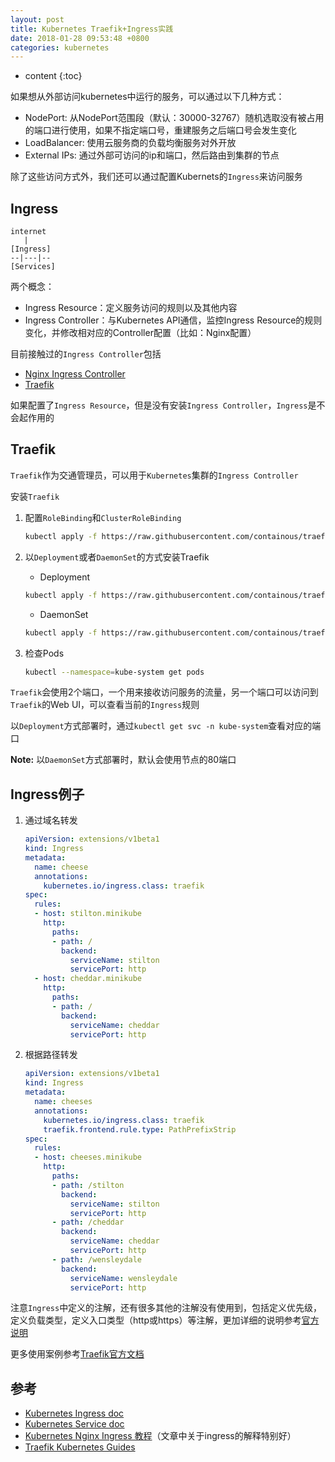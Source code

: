 ```yaml
---
layout: post
title: Kubernetes Traefik+Ingress实践
date: 2018-01-28 09:53:48 +0800
categories: kubernetes
---
```


* content
{:toc}

如果想从外部访问kubernetes中运行的服务，可以通过以下几种方式：

- NodePort: 从NodePort范围段（默认：30000-32767）随机选取没有被占用的端口进行使用，如果不指定端口号，重建服务之后端口号会发生变化
- LoadBalancer: 使用云服务商的负载均衡服务对外开放
- External IPs: 通过外部可访问的ip和端口，然后路由到集群的节点

除了这些访问方式外，我们还可以通过配置Kubernets的`Ingress`来访问服务




## Ingress

```
internet
   |
[Ingress]
--|---|--
[Services]
```

两个概念：

- Ingress Resource：定义服务访问的规则以及其他内容
- Ingress Controller：与Kubernetes API通信，监控Ingress Resource的规则变化，并修改相对应的Controller配置（比如：Nginx配置）

目前接触过的`Ingress Controller`包括

- [Nginx Ingress Controller](https://github.com/kubernetes/ingress-nginx/blob/master/README.md)
- [Traefik](https://docs.traefik.io/)

如果配置了`Ingress Resource`，但是没有安装`Ingress Controller`，`Ingress`是不会起作用的

## Traefik

`Traefik`作为交通管理员，可以用于`Kubernetes`集群的`Ingress Controller`

安装`Traefik`

1. 配置`RoleBinding`和`ClusterRoleBinding`
    ```bash
    kubectl apply -f https://raw.githubusercontent.com/containous/traefik/master/examples/k8s/traefik-rbac.yaml
    ```
1. 以`Deployment`或者`DaemonSet`的方式安装Traefik

    - Deployment
    ```bash
    kubectl apply -f https://raw.githubusercontent.com/containous/traefik/master/examples/k8s/traefik-deployment.yaml
    ```

    - DaemonSet
    ```bash
    kubectl apply -f https://raw.githubusercontent.com/containous/traefik/master/examples/k8s/traefik-ds.yaml
    ```

1. 检查Pods

    ```bash
    kubectl --namespace=kube-system get pods
    ```

`Traefik`会使用2个端口，一个用来接收访问服务的流量，另一个端口可以访问到`Traefik`的Web UI，可以查看当前的`Ingress`规则

以`Deployment`方式部署时，通过`kubectl get svc -n kube-system`查看对应的端口

**Note:** 以`DaemonSet`方式部署时，默认会使用节点的80端口

## Ingress例子

1. 通过域名转发

    ```yaml
    apiVersion: extensions/v1beta1
    kind: Ingress
    metadata:
      name: cheese
      annotations:
        kubernetes.io/ingress.class: traefik
    spec:
      rules:
      - host: stilton.minikube
        http:
          paths:
          - path: /
            backend:
              serviceName: stilton
              servicePort: http
      - host: cheddar.minikube
        http:
          paths:
          - path: /
            backend:
              serviceName: cheddar
              servicePort: http
    ```

1. 根据路径转发

    ```yaml
    apiVersion: extensions/v1beta1
    kind: Ingress
    metadata:
      name: cheeses
      annotations:
        kubernetes.io/ingress.class: traefik
        traefik.frontend.rule.type: PathPrefixStrip
    spec:
      rules:
      - host: cheeses.minikube
        http:
          paths:
          - path: /stilton
            backend:
              serviceName: stilton
              servicePort: http
          - path: /cheddar
            backend:
              serviceName: cheddar
              servicePort: http
          - path: /wensleydale
            backend:
              serviceName: wensleydale
              servicePort: http
    ```

注意`Ingress`中定义的注解，还有很多其他的注解没有使用到，包括定义优先级，定义负载类型，定义入口类型（http或https）等注解，更加详细的说明参考[官方说明](https://docs.traefik.io/configuration/backends/kubernetes/#annotations)
    
更多使用案例参考[Traefik官方文档](https://docs.traefik.io/user-guide/kubernetes/)

## 参考

- [Kubernetes Ingress doc](https://kubernetes.io/docs/concepts/services-networking/ingress/)
- [Kubernetes Service doc](https://kubernetes.io/docs/concepts/services-networking/service/)
- [Kubernetes Nginx Ingress 教程](https://mritd.me/2017/03/04/how-to-use-nginx-ingress/)（文章中关于ingress的解释特别好）
- [Traefik Kubernetes Guides](https://docs.traefik.io/user-guide/kubernetes/)